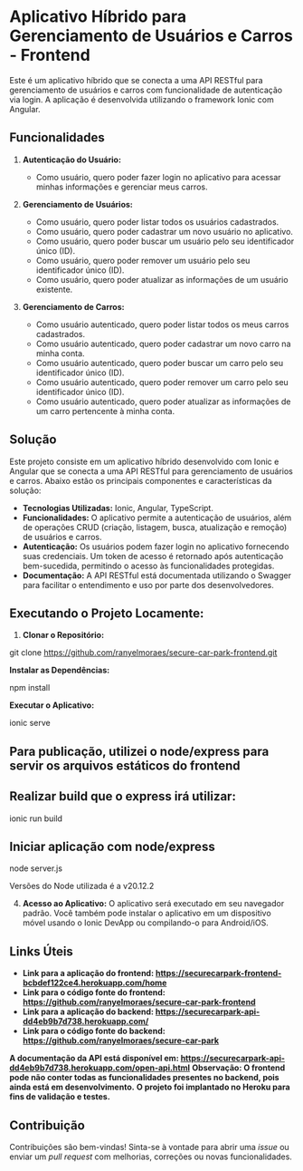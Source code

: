 # Aplicativo Híbrido para Gerenciamento de Usuários e Carros - Frontend

Este é um aplicativo híbrido que se conecta a uma API RESTful para gerenciamento de usuários e carros com funcionalidade de autenticação via login. A aplicação é desenvolvida utilizando o framework Ionic com Angular.

## Funcionalidades

1. **Autenticação do Usuário:**
   - Como usuário, quero poder fazer login no aplicativo para acessar minhas informações e gerenciar meus carros.

2. **Gerenciamento de Usuários:**
   - Como usuário, quero poder listar todos os usuários cadastrados.
   - Como usuário, quero poder cadastrar um novo usuário no aplicativo.
   - Como usuário, quero poder buscar um usuário pelo seu identificador único (ID).
   - Como usuário, quero poder remover um usuário pelo seu identificador único (ID).
   - Como usuário, quero poder atualizar as informações de um usuário existente.

3. **Gerenciamento de Carros:**
   - Como usuário autenticado, quero poder listar todos os meus carros cadastrados.
   - Como usuário autenticado, quero poder cadastrar um novo carro na minha conta.
   - Como usuário autenticado, quero poder buscar um carro pelo seu identificador único (ID).
   - Como usuário autenticado, quero poder remover um carro pelo seu identificador único (ID).
   - Como usuário autenticado, quero poder atualizar as informações de um carro pertencente à minha conta.

## Solução

Este projeto consiste em um aplicativo híbrido desenvolvido com Ionic e Angular que se conecta a uma API RESTful para gerenciamento de usuários e carros. Abaixo estão os principais componentes e características da solução:

- **Tecnologias Utilizadas:** Ionic, Angular, TypeScript.
- **Funcionalidades:** O aplicativo permite a autenticação de usuários, além de operações CRUD (criação, listagem, busca, atualização e remoção) de usuários e carros.
- **Autenticação:** Os usuários podem fazer login no aplicativo fornecendo suas credenciais. Um token de acesso é retornado após autenticação bem-sucedida, permitindo o acesso às funcionalidades protegidas.
- **Documentação:** A API RESTful está documentada utilizando o Swagger para facilitar o entendimento e uso por parte dos desenvolvedores.

## Executando o Projeto Locamente:

1. **Clonar o Repositório:**

git clone https://github.com/ranyelmoraes/secure-car-park-frontend.git

**Instalar as Dependências:**

npm install

**Executar o Aplicativo:**

ionic serve

## Para publicação, utilizei o node/express para servir os arquivos estáticos do frontend

## Realizar build que o express irá utilizar:

ionic run build

## Iniciar aplicação com node/express

node server.js

Versões do Node utilizada é a v20.12.2


4. **Acesso ao Aplicativo:**
O aplicativo será executado em seu navegador padrão. Você também pode instalar o aplicativo em um dispositivo móvel usando o Ionic DevApp ou compilando-o para Android/iOS.

## Links Úteis

- **Link para a aplicação do frontend: https://securecarpark-frontend-bcbdef122ce4.herokuapp.com/home**
- **Link para o código fonte do frontend: https://github.com/ranyelmoraes/secure-car-park-frontend**
- **Link para a aplicação do backend: https://securecarpark-api-dd4eb9b7d738.herokuapp.com/**
- **Link para o código fonte do backend: https://github.com/ranyelmoraes/secure-car-park**

**A documentação da API está disponível em: https://securecarpark-api-dd4eb9b7d738.herokuapp.com/open-api.html**
**Observação: O frontend pode não conter todas as funcionalidades presentes no backend, pois ainda está em desenvolvimento.**
**O projeto foi implantado no Heroku para fins de validação e testes.**

## Contribuição

Contribuições são bem-vindas! Sinta-se à vontade para abrir uma *issue* ou enviar um *pull request* com melhorias, correções ou novas funcionalidades.
